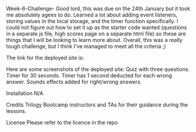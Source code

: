 Week-6-Challenge-
Good lord, this was due on the 24th January but it took me absolutely agees to do. Learned a lot about adding event listeners, storing values in the local storage, and the timer function specifically. I could not figure out how to set it up as the starter code wanted (questions in a separate js file, high scores page on a separate html file) so these are things that I will be looking to learn more about. Overall, this was a really tough challenge, but I think I've managed to meet all the criteria ;)

The link for the deployed site is: 

Here are some screenshots of the deployed site: Quiz with three questions. Timer for 30 seconds. Timer has 1 second deducted for each wrong answer. Sounds effects added for right/wrong answers. 

Installation
N/A

Credits
Trilogy Bootcamp instructors and TAs for their guidance during the lessons.

License
Please refer to the licence in the repo

